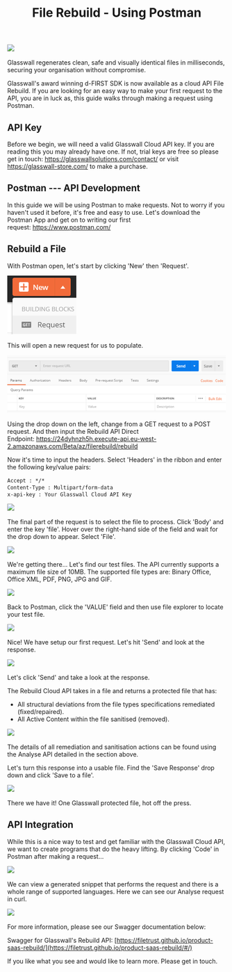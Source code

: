 ﻿---
title: File Rebuild - Using Postman

sidebar_label: Using Postman
---


![](/img/docs/guides/postman-rebuild/img/Rebuild_Postman_1.png)

Glasswall regenerates clean, safe and visually identical files in milliseconds, securing your organisation without compromise.

Glasswall's award winning d-FIRST SDK is now available as a cloud API File Rebuild. If you are looking for an easy way to make your first request to the API, you are in luck as, this guide walks through making a request using Postman.

## API Key

Before we begin, we will need a valid Glasswall Cloud API key. If you are reading this you may already have one. If not, trial keys are free so please get in touch: <https://glasswallsolutions.com/contact/> or visit <https://glasswall-store.com/> to make a purchase.

## Postman --- API Development

In this guide we will be using Postman to make requests. Not to worry if you haven't used it before, it's free and easy to use. Let's download the Postman App and get on to writing our first request: <https://www.postman.com/>

## Rebuild a File

With Postman open, let's start by clicking 'New' then 'Request'.

![](/static/img/docs/guides/postman-rebuild/img/Rebuild_Postman_2.png)

This will open a new request for us to populate.

![](/static/img/docs/guides/postman-rebuild/img/Rebuild_Postman_3.png)

Using the drop down on the left, change from a GET request to a POST request. And then input the Rebuild API Direct Endpoint: <https://24dyhnzh5h.execute-api.eu-west-2.amazonaws.com/Beta/az/filerebuild/rebuild>


Now it's time to input the headers. Select 'Headers' in the ribbon and enter the following key/value pairs:

```
Accept : */*
Content-Type : Multipart/form-data
x-api-key : Your Glasswall Cloud API Key
```

![](/img/docs/guides/postman-rebuild/img/Rebuild_Postman_5.png)

The final part of the request is to select the file to process. Click 'Body' and enter the key 'file'. Hover over the right-hand side of the field and wait for the drop down to appear. Select 'File'.

![](/img/docs/guides/postman-rebuild/img/Rebuild_Postman_6.png)

We're getting there... Let's find our test files. The API currently supports a maximum file size of 10MB. The supported file types are: Binary Office, Office XML, PDF, PNG, JPG and GIF.

![](/img/docs/guides/postman-rebuild/img/Rebuild_Postman_7.png)

Back to Postman, click the 'VALUE' field and then use file explorer to locate your test file.

![](/img/docs/guides/postman-rebuild/img/Rebuild_Postman_8.png)

Nice! We have setup our first request. Let's hit 'Send' and look at the response.

![](/img/docs/guides/postman-rebuild/img/Rebuild_Postman_9.png)

Let's click 'Send' and take a look at the response.

The Rebuild Cloud API takes in a file and returns a protected file that has:

-   All structural deviations from the file types specifications remediated (fixed/repaired).
-   All Active Content within the file sanitised (removed).

![](/img/docs/guides/postman-rebuild/img/Rebuild_Postman_12.png)

The details of all remediation and sanitisation actions can be found using the Analyse API detailed in the section above.

Let's turn this response into a usable file. Find the 'Save Response' drop down and click 'Save to a file'.

![](/img/docs/guides/postman-rebuild/img/Rebuild_Postman_13.png)

There we have it! One Glasswall protected file, hot off the press.

## API Integration

While this is a nice way to test and get familiar with the Glasswall Cloud API, we want to create programs that do the heavy lifting. By clicking 'Code' in Postman after making a request...


![](/img/docs/guides/postman-rebuild/img/Rebuild_Postman_14.png)

We can view a generated snippet that performs the request and there is a whole range of supported languages. Here we can see our Analyse request in curl.


![](/img/docs/guides/postman-rebuild/img/Rebuild_Postman_15.png)

For more information, please see our Swagger documentation below:

Swagger for Glasswall's Rebuild API: [https://filetrust.github.io/product-saas-rebuild/](https://filetrust.github.io/product-saas-rebuild/#/)

If you like what you see and would like to learn more. Please get in touch.